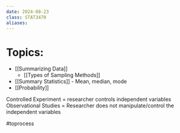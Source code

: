 ```yaml
---
date: 2024-08-23
class: STAT3470
aliases:
---
```

# Topics:
- [[Summarizing Data]]
	- [[Types of Sampling Methods]]
- [[Summary Statistics]] - Mean, median, mode
- [[Probability]]

Controlled Experiment = researcher controls independent variables
Observational Studies = Researcher does not manipulate/control the independent variables



#toprocess 